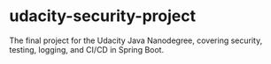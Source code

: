 # udacity-security-project
The final project for the Udacity Java Nanodegree, covering security, testing, logging, and CI/CD in Spring Boot.
